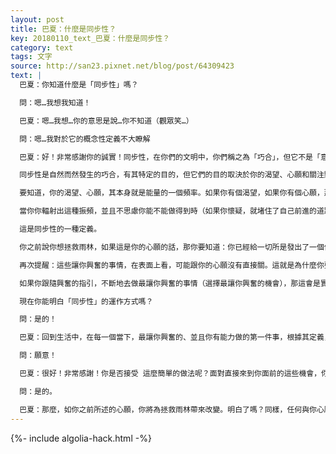 ```yaml
---
layout: post
title: 巴夏：什麼是同步性？
key: 20180110_text_巴夏：什麼是同步性？
category: text
tags: 文字
source: http://san23.pixnet.net/blog/post/64309423
text: |
  巴夏：你知道什麼是「同步性」嗎？

  問：嗯…我想我知道！

  巴夏：嗯…我想…你的意思是說…你不知道（觀眾笑…）

  問：嗯…我對於它的概念性定義不大瞭解

  巴夏：好！非常感謝你的誠實！同步性，在你們的文明中，你們稱之為「巧合」，但它不是「意外」，而是那些看似不相關的事件的集合。當這些看似不相關的事件彙集的時候，你會發現，它們背後其實是有關聯的。

  同步性是自然而然發生的巧合，有其特定的目的，但它們的目的取決於你的渴望、心願和關注點。它們是奇蹟，是魔法，是機遇！

  要知道，你的渴望、心願，其本身就是能量的一個頻率。如果你有個渴望，如果你有個心願，那你就在你的物質實相中釋放出這種能量，輻射出這種振頻。

  當你你輻射出這種振頻，並且不思慮你能不能做得到時（如果你懷疑，就堵住了自己前進的道路），你就會自動地，且輕而易舉地吸引一些很明顯的機會，讓你可以去行動，去完成你的心願。

  這是同步性的一種定義。

  你之前說你想拯救雨林，如果這是你的心願的話，那你要知道：你已經給一切所是發出了一個信息，並且這個信息已經到達宇宙的每個角落。所以，當機會來到你面前時，你要通過你身體的興奮的感覺，識別出它們。因為事實上，這些機會代表著你最高興奮的振頻。如果這些機會是你的最高興奮，那你就要付諸行動。

  再次提醒：這些讓你興奮的事情，在表面上看，可能跟你的心願沒有直接關。這就是為什麼你要有信心，相信：任何讓你興奮的事情來到你面前時，不論它跟你的心願是否相關，你都要付諸行動。最終，你會明白它們是如何相互連接在一起的。

  如果你跟隨興奮的指引，不斷地去做最讓你興奮的事情（選擇最讓你興奮的機會），那這會是實現你心願的最短路徑。

  現在你能明白「同步性」的運作方式嗎？

  問：是的！

  巴夏：回到生活中，在每一個當下，最讓你興奮的、並且你有能力做的第一件事，根據其定義，它肯定跟完成你的心願有關聯，那面對這件事，你是否願意去行動呢？

  問：願意！

  巴夏：很好！非常感謝！你是否接受 這麼簡單的做法呢？面對直接來到你面前的這些機會，你是否願意完整地表達你對自己的認識，盡你最大能力地去行動呢？

  問：是的。

  巴夏：那麼，如你之前所述的心願，你將為拯救雨林帶來改變。明白了嗎？同樣，任何與你心願相同的人，將與你同行，與你同行動！
---
```


{%- include algolia-hack.html -%}
